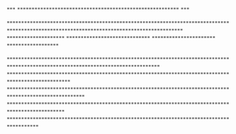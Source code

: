 """
""""""""""""""""""""""""""""""""""""""""""""""""""""""""
"""


""""""""""""""""""""""""""""""""""""""""""""""""""""""""""""""""""""""""""""""""""""""""""""""""""""""""""""""""""""""""""""""""""""""""""
""""""""""""""""""""
"""""""""""""""""""""""""""""
""""""""""""""""""""""
""""""""""""""""""

""""""""""""""""""""""""""""""""""""""""""""""""""""""""""""""""""""""""""""""""""""""""""""""""""""""""""""""""""""""""""""""""""
"""""""""""""""""""""""""""""""""""""""""""""""""""""""""""""""""""""""""""""""""""""""""""""""""""
""""""""""""""""""""""""""""""""""""""""""""""""""""""""""""""""""""""""""""""""""""""""""""""""""""""""
"""""""""""""""""""""""""""""""""""""""""""""""""""""""""""""""""""""""""""""""""""""""""""""""""
""""""""""""""""""""""""""""""""""""""""""""""""""""""""""""""""""""""""""""""""""""""""